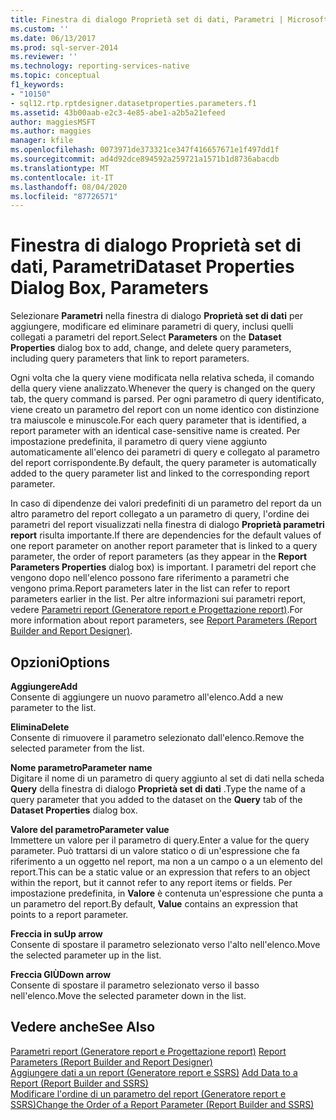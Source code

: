 ```yaml
---
title: Finestra di dialogo Proprietà set di dati, Parametri | Microsoft Docs
ms.custom: ''
ms.date: 06/13/2017
ms.prod: sql-server-2014
ms.reviewer: ''
ms.technology: reporting-services-native
ms.topic: conceptual
f1_keywords:
- "10150"
- sql12.rtp.rptdesigner.datasetproperties.parameters.f1
ms.assetid: 43b00aab-e2c3-4e85-abe1-a2b5a21efeed
author: maggiesMSFT
ms.author: maggies
manager: kfile
ms.openlocfilehash: 0073971de373321ce347f416657671e1f497dd1f
ms.sourcegitcommit: ad4d92dce894592a259721a1571b1d8736abacdb
ms.translationtype: MT
ms.contentlocale: it-IT
ms.lasthandoff: 08/04/2020
ms.locfileid: "87726571"
---
```

# <a name="dataset-properties-dialog-box-parameters"></a><span data-ttu-id="9b98a-102">Finestra di dialogo Proprietà set di dati, Parametri</span><span class="sxs-lookup"><span data-stu-id="9b98a-102">Dataset Properties Dialog Box, Parameters</span></span>
  <span data-ttu-id="9b98a-103">Selezionare **Parametri** nella finestra di dialogo **Proprietà set di dati** per aggiungere, modificare ed eliminare parametri di query, inclusi quelli collegati a parametri del report.</span><span class="sxs-lookup"><span data-stu-id="9b98a-103">Select **Parameters** on the **Dataset Properties** dialog box to add, change, and delete query parameters, including query parameters that link to report parameters.</span></span>  
  
 <span data-ttu-id="9b98a-104">Ogni volta che la query viene modificata nella relativa scheda, il comando della query viene analizzato.</span><span class="sxs-lookup"><span data-stu-id="9b98a-104">Whenever the query is changed on the query tab, the query command is parsed.</span></span> <span data-ttu-id="9b98a-105">Per ogni parametro di query identificato, viene creato un parametro del report con un nome identico con distinzione tra maiuscole e minuscole.</span><span class="sxs-lookup"><span data-stu-id="9b98a-105">For each query parameter that is identified, a report parameter with an identical case-sensitive name is created.</span></span> <span data-ttu-id="9b98a-106">Per impostazione predefinita, il parametro di query viene aggiunto automaticamente all'elenco dei parametri di query e collegato al parametro del report corrispondente.</span><span class="sxs-lookup"><span data-stu-id="9b98a-106">By default, the query parameter is automatically added to the query parameter list and linked to the corresponding report parameter.</span></span>  
  
 <span data-ttu-id="9b98a-107">In caso di dipendenze dei valori predefiniti di un parametro del report da un altro parametro del report collegato a un parametro di query, l'ordine dei parametri del report visualizzati nella finestra di dialogo **Proprietà parametri report** risulta importante.</span><span class="sxs-lookup"><span data-stu-id="9b98a-107">If there are dependencies for the default values of one report parameter on another report parameter that is linked to a query parameter, the order of report parameters (as they appear in the **Report Parameters Properties** dialog box) is important.</span></span> <span data-ttu-id="9b98a-108">I parametri del report che vengono dopo nell'elenco possono fare riferimento a parametri che vengono prima.</span><span class="sxs-lookup"><span data-stu-id="9b98a-108">Report parameters later in the list can refer to report parameters earlier in the list.</span></span> <span data-ttu-id="9b98a-109">Per altre informazioni sui parametri report, vedere [Parametri report &#40;Generatore report e Progettazione report&#41;](../report-design/report-parameters-report-builder-and-report-designer.md).</span><span class="sxs-lookup"><span data-stu-id="9b98a-109">For more information about report parameters, see [Report Parameters &#40;Report Builder and Report Designer&#41;](../report-design/report-parameters-report-builder-and-report-designer.md).</span></span>  
  
## <a name="options"></a><span data-ttu-id="9b98a-110">Opzioni</span><span class="sxs-lookup"><span data-stu-id="9b98a-110">Options</span></span>  
 <span data-ttu-id="9b98a-111">**Aggiungere**</span><span class="sxs-lookup"><span data-stu-id="9b98a-111">**Add**</span></span>  
 <span data-ttu-id="9b98a-112">Consente di aggiungere un nuovo parametro all'elenco.</span><span class="sxs-lookup"><span data-stu-id="9b98a-112">Add a new parameter to the list.</span></span>  
  
 <span data-ttu-id="9b98a-113">**Elimina**</span><span class="sxs-lookup"><span data-stu-id="9b98a-113">**Delete**</span></span>  
 <span data-ttu-id="9b98a-114">Consente di rimuovere il parametro selezionato dall'elenco.</span><span class="sxs-lookup"><span data-stu-id="9b98a-114">Remove the selected parameter from the list.</span></span>  
  
 <span data-ttu-id="9b98a-115">**Nome parametro**</span><span class="sxs-lookup"><span data-stu-id="9b98a-115">**Parameter name**</span></span>  
 <span data-ttu-id="9b98a-116">Digitare il nome di un parametro di query aggiunto al set di dati nella scheda **Query** della finestra di dialogo **Proprietà set di dati** .</span><span class="sxs-lookup"><span data-stu-id="9b98a-116">Type the name of a query parameter that you added to the dataset on the **Query** tab of the **Dataset Properties** dialog box.</span></span>  
  
 <span data-ttu-id="9b98a-117">**Valore del parametro**</span><span class="sxs-lookup"><span data-stu-id="9b98a-117">**Parameter value**</span></span>  
 <span data-ttu-id="9b98a-118">Immettere un valore per il parametro di query.</span><span class="sxs-lookup"><span data-stu-id="9b98a-118">Enter a value for the query parameter.</span></span> <span data-ttu-id="9b98a-119">Può trattarsi di un valore statico o di un'espressione che fa riferimento a un oggetto nel report, ma non a un campo o a un elemento del report.</span><span class="sxs-lookup"><span data-stu-id="9b98a-119">This can be a static value or an expression that refers to an object within the report, but it cannot refer to any report items or fields.</span></span> <span data-ttu-id="9b98a-120">Per impostazione predefinita, in **Valore** è contenuta un'espressione che punta a un parametro del report.</span><span class="sxs-lookup"><span data-stu-id="9b98a-120">By default, **Value** contains an expression that points to a report parameter.</span></span>  
  
 <span data-ttu-id="9b98a-121">**Freccia in su**</span><span class="sxs-lookup"><span data-stu-id="9b98a-121">**Up arrow**</span></span>  
 <span data-ttu-id="9b98a-122">Consente di spostare il parametro selezionato verso l'alto nell'elenco.</span><span class="sxs-lookup"><span data-stu-id="9b98a-122">Move the selected parameter up in the list.</span></span>  
  
 <span data-ttu-id="9b98a-123">**Freccia GIÙ**</span><span class="sxs-lookup"><span data-stu-id="9b98a-123">**Down arrow**</span></span>  
 <span data-ttu-id="9b98a-124">Consente di spostare il parametro selezionato verso il basso nell'elenco.</span><span class="sxs-lookup"><span data-stu-id="9b98a-124">Move the selected parameter down in the list.</span></span>  
  
## <a name="see-also"></a><span data-ttu-id="9b98a-125">Vedere anche</span><span class="sxs-lookup"><span data-stu-id="9b98a-125">See Also</span></span>  
 <span data-ttu-id="9b98a-126">[Parametri report &#40;Generatore report e Progettazione report&#41;](../report-design/report-parameters-report-builder-and-report-designer.md) </span><span class="sxs-lookup"><span data-stu-id="9b98a-126">[Report Parameters &#40;Report Builder and Report Designer&#41;](../report-design/report-parameters-report-builder-and-report-designer.md) </span></span>  
 <span data-ttu-id="9b98a-127">[Aggiungere dati a un report &#40;Generatore report e SSRS&#41;](report-datasets-ssrs.md) </span><span class="sxs-lookup"><span data-stu-id="9b98a-127">[Add Data to a Report &#40;Report Builder and SSRS&#41;](report-datasets-ssrs.md) </span></span>  
 [<span data-ttu-id="9b98a-128">Modificare l'ordine di un parametro del report &#40;Generatore report e SSRS&#41;</span><span class="sxs-lookup"><span data-stu-id="9b98a-128">Change the Order of a Report Parameter &#40;Report Builder and SSRS&#41;</span></span>](../report-design/change-the-order-of-a-report-parameter-report-builder-and-ssrs.md)  
  
  
